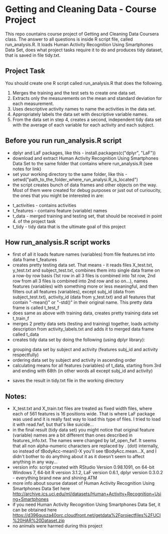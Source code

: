 # Getting and Cleaning Data - Course Project

This repo countains course project of Getting and Cleaning Data Coursera class. The answer to all questions is inside R script file, called run_analysis.R.
It loads Human Activity Recognition Using Smartphones Data Set, does what project tasks require it to do and produces tidy dataset, that is saved in file tidy.txt.

## Project Task
You should create one R script called run_analysis.R that does the following.
 1. Merges the training and the test sets to create one data set.
 2. Extracts only the measurements on the mean and standard deviation for each measurement.
 3. Uses descriptive activity names to name the activities in the data set.
 4. Appropriately labels the data set with descriptive variable names.
 5. From the data set in step 4, creates a second, independent tidy data set with the average of each variable for each activity and each subject.

## Before you run run_analysis.R script
 - dplyr and LaF packages, like this - install.packages(c("dplyr", "LaF"))
 - download and extract Human Activity Recognition Using Smartphones Data Set to the same folder that contains where run_analysis.R (see notes for link)
 - set your working directory to the same folder, like this - setwd("path_to_the_folder_where_run_analysi.R_is_located")
 - the script creates bunch of data frames and other objects on the way. Most of them were created for debug purposes or just out of curioucity, 
 the ones that you might be interested in are:
  * t_activities - contains activities
  * t_features - contains feature (variable) names
  * t_data - merged training and testing set, that should be received in point 4. of the project task
  * t_tidy - tidy data that is the ultimate goal of this project

## How run_analysis.R script works
 - first of all it loads feature names (variables) from file features.txt into data frame t_features
 - creates pretty testing data set. That means - it reads files X_test.txt, y_test.txt and subject_test.txt, combines them into single data frame on a row-by row basis
 (1st row in all 3 files is combined into 1st row, 2nd row from all 3 files is combined into 2nd row and so on...),
 names features (variables) with something more or less meaningful, and then filters out all features (variables), except subj_id (data from subject_test.txt),
 activity_id (data from y_test.txt) and all features that contain "-mean()" or "-std()" in their original name. This pretty data frame is called t_test_f
 - does same as above with training data, creates pretty training data set t_train_f
 - merges 2 pretty data sets (testing and training) together, loads activity description from activity_labels.txt and adds it to merged data frame called t_data 
 - creates tidy data set by doing the following (using dplyr library):
  * grouping data set by subject and activity (features subj_id and activity respectfully)
  * ordering data set by subject and activity in ascending order
  * calculating means for all features (variables) of t_data, starting from 3rd and ending with 68th (in other words all except subj_id and activity)
 - saves the result in tidy.txt file in the working directory

## Notes:
 - X_test.txt and X_train.txt files are treated as fixed width files, where each of 561 features is 16 positions wide. That is where LaF package was used and it is really fast way
 to load this type of files. I tried to load it with read.fwf, but that's like suicide...
 - in the final result (tidy data set) you might notice that original feature (variable) names are a bit different than ones described in features_info.txt. The names were changed 
 by laf_open_fwf. It seems that all non alpha-numeric characters are replaced by . (dot) internally, so instead of tBodyAcc-mean()-X you'll see tBodyAcc.mean...X, and I didn't bother to
 do anything about it as it doesn't seem to affect anything in any way...
 - version info: script created with RStudio Version 0.98.1091, on 64-bit Windows 7, 64-bit R version 3.1.2, LaF version 0.6.1, dplyr version 0.3.0.2 - everything brand new and shining ATM
 - more info about sourse dataset of Human Activity Recognition Using Smartphones Data Set here http://archive.ics.uci.edu/ml/datasets/Human+Activity+Recognition+Using+Smartphones
 - if you need Human Activity Recognition Using Smartphones Data Set, it can be obtained here https://d396qusza40orc.cloudfront.net/getdata%2Fprojectfiles%2FUCI%20HAR%20Dataset.zip
 - no animals were harmed during this project 
